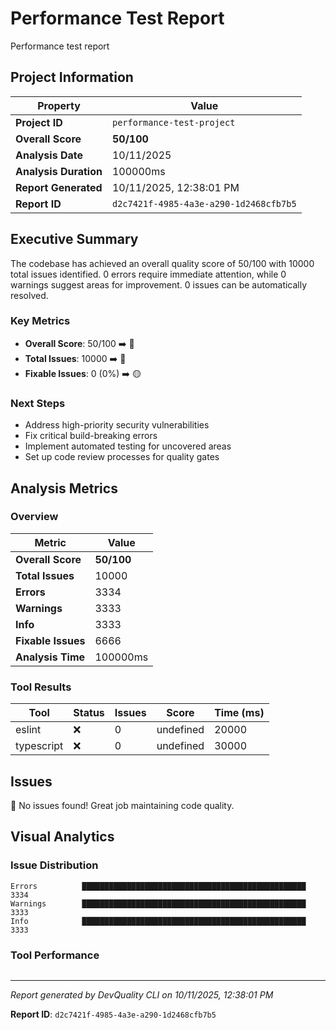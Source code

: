 # Performance Test Report

Performance test report

## Project Information

| Property | Value |
|----------|-------|
| **Project ID** | `performance-test-project` |
| **Overall Score** | **50/100** |
| **Analysis Date** | 10/11/2025 |
| **Analysis Duration** | 100000ms |
| **Report Generated** | 10/11/2025, 12:38:01 PM |
| **Report ID** | `d2c7421f-4985-4a3e-a290-1d2468cfb7b5` |

## Executive Summary

The codebase has achieved an overall quality score of 50/100 with 10000 total issues identified. 0 errors require immediate attention, while 0 warnings suggest areas for improvement. 0 issues can be automatically resolved.

### Key Metrics

- **Overall Score**: 50/100 ➡️ 🔴
- **Total Issues**: 10000 ➡️ 🔴
- **Fixable Issues**: 0 (0%) ➡️ 🟡

### Next Steps

- Address high\-priority security vulnerabilities
- Fix critical build\-breaking errors
- Implement automated testing for uncovered areas
- Set up code review processes for quality gates

## Analysis Metrics

### Overview

| Metric | Value |
|--------|-------|
| **Overall Score** | **50/100** |
| **Total Issues** | 10000 |
| **Errors** | 3334 |
| **Warnings** | 3333 |
| **Info** | 3333 |
| **Fixable Issues** | 6666 |
| **Analysis Time** | 100000ms |

### Tool Results

| Tool | Status | Issues | Score | Time (ms) |
|------|--------|--------|-------|-----------|
| eslint | ❌ | 0 | undefined | 20000 |
| typescript | ❌ | 0 | undefined | 30000 |

## Issues

🎉 No issues found! Great job maintaining code quality.

## Visual Analytics

### Issue Distribution

```
Errors          ██████████████████████████████████████████████████ 3334
Warnings        ██████████████████████████████████████████████████ 3333
Info            ██████████████████████████████████████████████████ 3333
```

### Tool Performance

```

```

---

*Report generated by DevQuality CLI on 10/11/2025, 12:38:01 PM*

**Report ID**: `d2c7421f-4985-4a3e-a290-1d2468cfb7b5`
